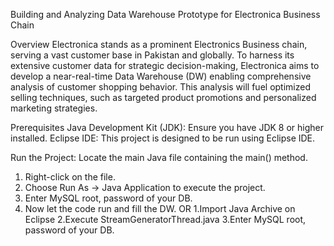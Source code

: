 Building and Analyzing Data Warehouse Prototype for Electronica Business Chain



Overview
Electronica stands as a prominent Electronics Business chain, serving a vast customer base in Pakistan and globally. To harness its extensive customer data for strategic decision-making, Electronica aims to develop a near-real-time Data Warehouse (DW) enabling comprehensive analysis of customer shopping behavior. This analysis will fuel optimized selling techniques, such as targeted product promotions and personalized marketing strategies.

Prerequisites
Java Development Kit (JDK): Ensure you have JDK 8 or higher installed.
Eclipse IDE: This project is designed to be run using Eclipse IDE.

Run the Project:
Locate the main Java file containing the main() method.
1. Right-click on the file.
2. Choose Run As -> Java Application to execute the project.
3. Enter MySQL root, password  of your DB.
4. Now let the code run and fill the DW.
OR
1.Import Java Archive on Eclipse
2.Execute StreamGeneratorThread.java
3.Enter MySQL root, password  of your DB.
